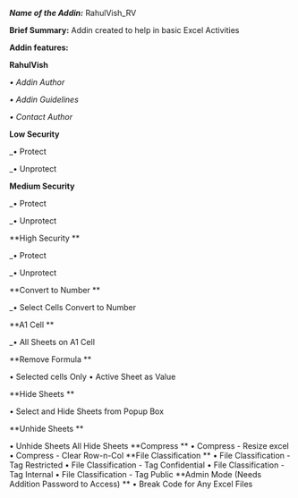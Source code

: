***Name of the Addin:*** RahulVish_RV

**Brief Summary:**
Addin created to help in basic Excel Activities

**Addin features:**

 **RahulVish**

  _• Addin Author_
  
  _• Addin Guidelines_
  
  _• Contact Author_  

 **Low Security**
 
  _• Protect
  
  _• Unprotect
  
 **Medium Security**
 
  _• Protect
  
  _• Unprotect
  
 **High Security **
 
  _• Protect
  
  _• Unprotect
  
 **Convert to Number **
 
  _• Select Cells Convert to Number
  
 **A1 Cell **
 
  _• All Sheets on A1 Cell
  
 **Remove Formula **
 
  • Selected cells Only
  • Active Sheet as Value
  
 **Hide Sheets **
 
  • Select and Hide Sheets from Popup Box
  
 **Unhide Sheets **
 
  • Unhide Sheets All Hide Sheets
 **Compress **
  • Compress - Resize excel
  • Compress - Clear Row-n-Col
 **File Classification **
  • File Classification - Tag Restricted
  • File Classification - Tag Confidential
  • File Classification - Tag Internal
  • File Classification - Tag Public
 **Admin Mode (Needs Addition Password to Access) **
  • Break Code for Any Excel Files






